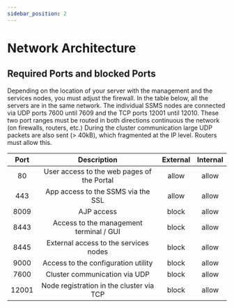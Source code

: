 ```yaml
---
sidebar_position: 2
---
```

# Network Architecture

## Required Ports and blocked Ports

Depending on the location of your server with the management and the services nodes, you must adjust the firewall. In the table below, all the servers are in the same network. The individual SSMS nodes are connected via UDP ports 7600 until 7609 and the TCP ports 12001 until 12010. These two port ranges must be routed in both directions continuous the network (on firewalls, routers, etc.) During the cluster communication large UDP packets are also sent (> 40kB), which fragmented at the IP level. Routers must allow this.

|  Port 	|                 Description                	| External 	|    Internal 	|
|:-----:	|:------------------------------------------:	|:--------:	|:-----------:	|
| 80    	| User access to the web pages of the Portal 	| allow    	| allow       	|
| 443   	| App access to the SSMS via the SSL         	| allow    	| allow       	|
| 8009  	| AJP access                                 	| block    	| allow       	|
| 8443  	| Access to the management terminal / GUI    	| block    	| allow       	|
| 8445  	| External access to the services nodes      	| block    	| allow       	|
| 9000  	| Access to the configuration utility        	| block    	| allow       	|
| 7600  	| Cluster communication via UDP              	| block    	| allow       	|
| 12001 	| Node registration in the cluster via TCP   	| block    	| allow       	|